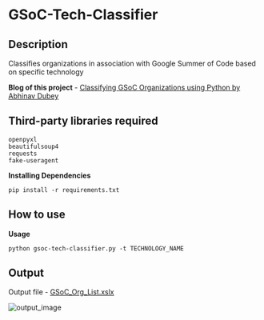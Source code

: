 # GSoC-Tech-Classifier
## Description
Classifies organizations in association with Google Summer of Code based on specific technology

**Blog of this project** - [Classifying GSoC Organizations using Python by Abhinav Dubey](https://now-its-abhi.medium.com/classifying-gsoc-organizations-using-python-5d4d81a419db?source=friends_link&sk=d45125e69937cc3c956a75e6e8da3132)

## Third-party libraries required 
```argparse
openpyxl
beautifulsoup4
requests
fake-useragent
```
****Installing Dependencies****
```
pip install -r requirements.txt
```
## How to use
****Usage****
```
python gsoc-tech-classifier.py -t TECHNOLOGY_NAME
```

## Output
Output file - [GSoC_Org_List.xslx](https://github.com/abhinav-bhardwaj/Hacking-Scripts/blob/gsoc-scraper/Python/GSoC-Tech-Classifier/GSoC_Org_List.xlsx)

![output_image](https://github.com/abhinav-bhardwaj/Hacking-Scripts/blob/gsoc-scraper/Python/GSoC-Tech-Classifier/GSoC_ScreenShot.PNG)
